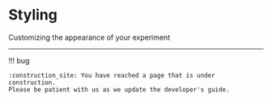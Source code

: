 # Styling

Customizing the appearance of your experiment

---

!!! bug

    :construction_site: You have reached a page that is under construction.
    Please be patient with us as we update the developer's guide.
